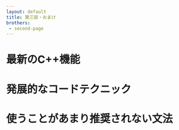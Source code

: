 ```yaml
---
layout: default
title: 第三部・おまけ
brothers:
 - second-page
---
```


# 最新のC++機能

# 発展的なコードテクニック

# 使うことがあまり推奨されない文法
